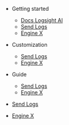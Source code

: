 <!-- docs/_sidebar.md -->

- Getting started

    - [Docs Logsight AI](/)
    - [Send Logs](/sidebarItems/file1.md)
    - [Engine X](/sidebarItems/file2.md)
    
- Customization

    - [Send Logs](/sidebarItems/file1.md)
    - [Engine X](/sidebarItems/file2.md)

- Guide
    - [Send Logs](/sidebarItems/file1.md)
    - [Engine X](/sidebarItems/file2.md)

- [Send Logs](/sidebarItems/file1.md)
- [Engine X](/sidebarItems/file2.md)
